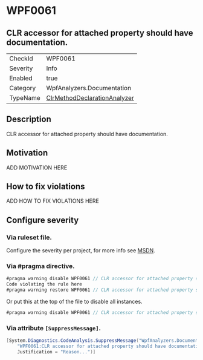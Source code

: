 # WPF0061
## CLR accessor for attached property should have documentation.

<!-- start generated table -->
<table>
<tr>
  <td>CheckId</td>
  <td>WPF0061</td>
</tr>
<tr>
  <td>Severity</td>
  <td>Info</td>
</tr>
<tr>
  <td>Enabled</td>
  <td>true</td>
</tr>
<tr>
  <td>Category</td>
  <td>WpfAnalyzers.Documentation</td>
</tr>
<tr>
  <td>TypeName</td>
  <td><a href="https://github.com/DotNetAnalyzers/WpfAnalyzers/blob/master/WpfAnalyzers/NodeAnalyzers/ClrMethodDeclarationAnalyzer.cs">ClrMethodDeclarationAnalyzer</a></td>
</tr>
</table>
<!-- end generated table -->

## Description

CLR accessor for attached property should have documentation.

## Motivation

ADD MOTIVATION HERE

## How to fix violations

ADD HOW TO FIX VIOLATIONS HERE

<!-- start generated config severity -->
## Configure severity

### Via ruleset file.

Configure the severity per project, for more info see [MSDN](https://msdn.microsoft.com/en-us/library/dd264949.aspx).

### Via #pragma directive.
```C#
#pragma warning disable WPF0061 // CLR accessor for attached property should have documentation.
Code violating the rule here
#pragma warning restore WPF0061 // CLR accessor for attached property should have documentation.
```

Or put this at the top of the file to disable all instances.
```C#
#pragma warning disable WPF0061 // CLR accessor for attached property should have documentation.
```

### Via attribute `[SuppressMessage]`.

```C#
[System.Diagnostics.CodeAnalysis.SuppressMessage("WpfAnalyzers.Documentation", 
    "WPF0061:CLR accessor for attached property should have documentation.", 
    Justification = "Reason...")]
```
<!-- end generated config severity -->